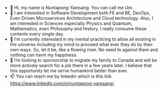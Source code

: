- 👋 Hi, my name is Nuntapong Yamsang. You can call me Um.
- 👀 I am interested in Software Development both FE and BE, DevOps, Even Driven Microservices Architecture and Cloud technology. Also, I am interested in Sciences especially Physics and Quantum, Mathematics, even Philosophy and History. I really consume these contents every single day.
- 🌱 I’m currently interested in my mental practicing to allow all existing in the universe including my mind to proceed what ever they do by their own ways. So, let it be, like a flowing river. No need to against them and nothing can harm my happiness.
- 💞️ I’m looking to sponsorship to migrate my family to Canada and will be more actively search for a job there in a few years later. I believe that this opportunity let me serve humankind better than ever. 
- 📫 You can reach me by linkedin which is this link https://www.linkedin.com/in/nuntapong-yamsang/.

<!---
nuntapong-yamsang/nuntapong-yamsang is a ✨ special ✨ repository because its `README.md` (this file) appears on your GitHub profile.
You can click the Preview link to take a look at your changes.
--->
